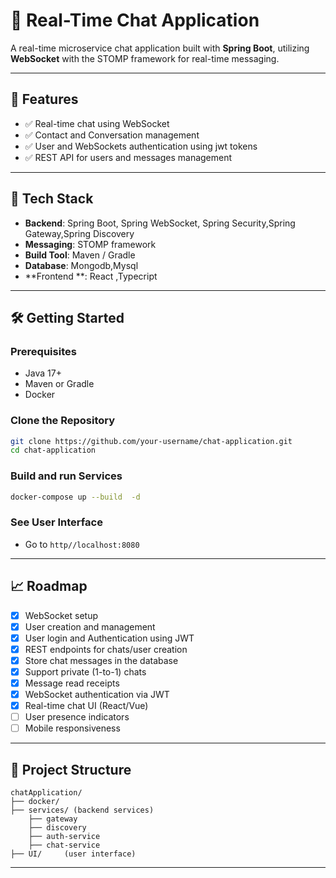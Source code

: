 # 💬 Real-Time Chat Application

A real-time microservice chat application built with **Spring Boot**, utilizing **WebSocket** with the STOMP framework for real-time messaging.

---

## 📌 Features

- ✅ Real-time chat using WebSocket
- ✅ Contact and Conversation management
- ✅ User and WebSockets authentication using  jwt tokens
- ✅ REST API for users and  messages management

---

## 🚀 Tech Stack

- **Backend**: Spring Boot, Spring WebSocket, Spring Security,Spring Gateway,Spring Discovery
- **Messaging**: STOMP framework
- **Build Tool**: Maven / Gradle
- **Database**: Mongodb,Mysql
- **Frontend **: React ,Typecript

---

## 🛠️ Getting Started

### Prerequisites

- Java 17+
- Maven or Gradle
- Docker
### Clone the Repository

```bash
git clone https://github.com/your-username/chat-application.git
cd chat-application
````

### Build and run  Services

```bash
docker-compose up --build  -d
```



### See User Interface 

* Go to `http//localhost:8080`

---

## 📈 Roadmap

* [X] WebSocket setup
* [X] User creation and management
* [X] User login and Authentication using JWT
* [X] REST endpoints for chats/user creation
* [X] Store chat messages in the database
* [X] Support private (1-to-1) chats
* [X] Message read receipts
* [X] WebSocket authentication via JWT
* [X] Real-time chat UI (React/Vue)
* [ ] User presence indicators
* [ ] Mobile responsiveness

---

## 📂 Project Structure

```
chatApplication/
├── docker/            
├── services/ (backend services)
    ├── gateway
    ├── discovery
    ├── auth-service    
    ├── chat-service 
├── UI/     (user interface)          

```

---




